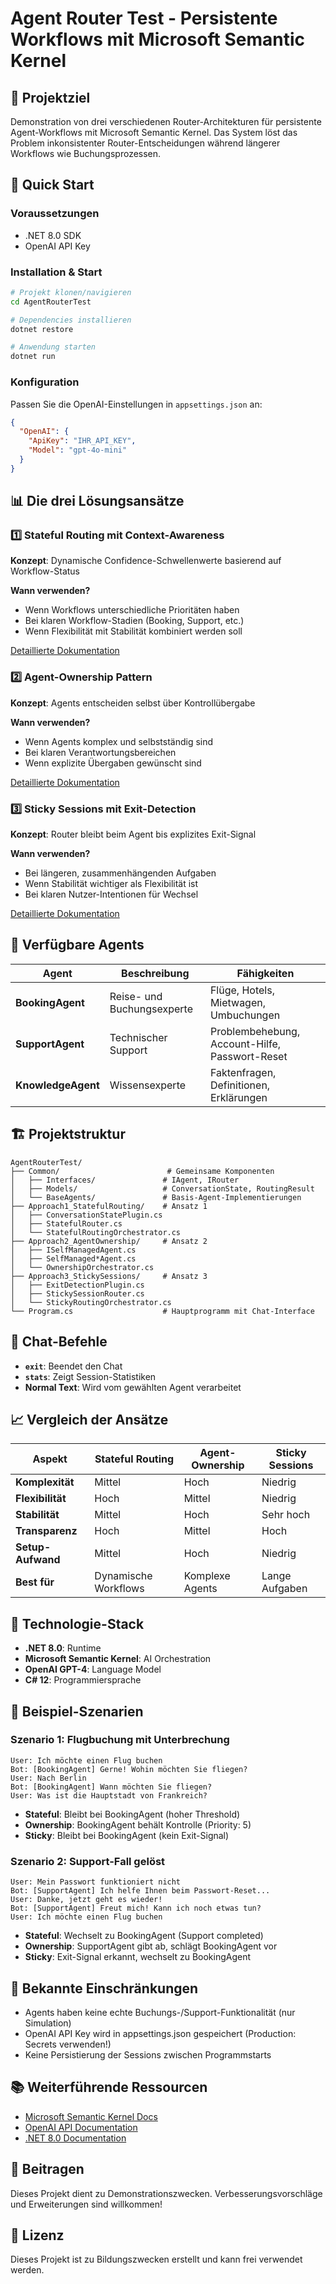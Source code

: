 # Agent Router Test - Persistente Workflows mit Microsoft Semantic Kernel

## 🎯 Projektziel
Demonstration von drei verschiedenen Router-Architekturen für persistente Agent-Workflows mit Microsoft Semantic Kernel. Das System löst das Problem inkonsistenter Router-Entscheidungen während längerer Workflows wie Buchungsprozessen.

## 🚀 Quick Start

### Voraussetzungen
- .NET 8.0 SDK
- OpenAI API Key

### Installation & Start
```bash
# Projekt klonen/navigieren
cd AgentRouterTest

# Dependencies installieren
dotnet restore

# Anwendung starten
dotnet run
```

### Konfiguration
Passen Sie die OpenAI-Einstellungen in `appsettings.json` an:
```json
{
  "OpenAI": {
    "ApiKey": "IHR_API_KEY",
    "Model": "gpt-4o-mini"
  }
}
```

## 📊 Die drei Lösungsansätze

### 1️⃣ Stateful Routing mit Context-Awareness
**Konzept**: Dynamische Confidence-Schwellenwerte basierend auf Workflow-Status

**Wann verwenden?**
- Wenn Workflows unterschiedliche Prioritäten haben
- Bei klaren Workflow-Stadien (Booking, Support, etc.)
- Wenn Flexibilität mit Stabilität kombiniert werden soll

[Detaillierte Dokumentation](./Approach1_StatefulRouting/README_Approach1.md)

### 2️⃣ Agent-Ownership Pattern
**Konzept**: Agents entscheiden selbst über Kontrollübergabe

**Wann verwenden?**
- Wenn Agents komplex und selbstständig sind
- Bei klaren Verantwortungsbereichen
- Wenn explizite Übergaben gewünscht sind

[Detaillierte Dokumentation](./Approach2_AgentOwnership/README_Approach2.md)

### 3️⃣ Sticky Sessions mit Exit-Detection
**Konzept**: Router bleibt beim Agent bis explizites Exit-Signal

**Wann verwenden?**
- Bei längeren, zusammenhängenden Aufgaben
- Wenn Stabilität wichtiger als Flexibilität ist
- Bei klaren Nutzer-Intentionen für Wechsel

[Detaillierte Dokumentation](./Approach3_StickySessions/README_Approach3.md)

## 🤖 Verfügbare Agents

| Agent | Beschreibung | Fähigkeiten |
|-------|--------------|-------------|
| **BookingAgent** | Reise- und Buchungsexperte | Flüge, Hotels, Mietwagen, Umbuchungen |
| **SupportAgent** | Technischer Support | Problembehebung, Account-Hilfe, Passwort-Reset |
| **KnowledgeAgent** | Wissensexperte | Faktenfragen, Definitionen, Erklärungen |

## 🏗️ Projektstruktur
```
AgentRouterTest/
├── Common/                        # Gemeinsame Komponenten
│   ├── Interfaces/               # IAgent, IRouter
│   ├── Models/                   # ConversationState, RoutingResult
│   └── BaseAgents/               # Basis-Agent-Implementierungen
├── Approach1_StatefulRouting/    # Ansatz 1
│   ├── ConversationStatePlugin.cs
│   ├── StatefulRouter.cs
│   └── StatefulRoutingOrchestrator.cs
├── Approach2_AgentOwnership/     # Ansatz 2
│   ├── ISelfManagedAgent.cs
│   ├── SelfManaged*Agent.cs
│   └── OwnershipOrchestrator.cs
├── Approach3_StickySessions/     # Ansatz 3
│   ├── ExitDetectionPlugin.cs
│   ├── StickySessionRouter.cs
│   └── StickyRoutingOrchestrator.cs
└── Program.cs                    # Hauptprogramm mit Chat-Interface
```

## 💬 Chat-Befehle
- **`exit`**: Beendet den Chat
- **`stats`**: Zeigt Session-Statistiken
- **Normal Text**: Wird vom gewählten Agent verarbeitet

## 📈 Vergleich der Ansätze

| Aspekt | Stateful Routing | Agent-Ownership | Sticky Sessions |
|--------|------------------|-----------------|-----------------|
| **Komplexität** | Mittel | Hoch | Niedrig |
| **Flexibilität** | Hoch | Mittel | Niedrig |
| **Stabilität** | Mittel | Hoch | Sehr hoch |
| **Transparenz** | Hoch | Mittel | Hoch |
| **Setup-Aufwand** | Mittel | Hoch | Niedrig |
| **Best für** | Dynamische Workflows | Komplexe Agents | Lange Aufgaben |

## 🔧 Technologie-Stack
- **.NET 8.0**: Runtime
- **Microsoft Semantic Kernel**: AI Orchestration
- **OpenAI GPT-4**: Language Model
- **C# 12**: Programmiersprache

## 📝 Beispiel-Szenarien

### Szenario 1: Flugbuchung mit Unterbrechung
```
User: Ich möchte einen Flug buchen
Bot: [BookingAgent] Gerne! Wohin möchten Sie fliegen?
User: Nach Berlin
Bot: [BookingAgent] Wann möchten Sie fliegen?
User: Was ist die Hauptstadt von Frankreich?
```
- **Stateful**: Bleibt bei BookingAgent (hoher Threshold)
- **Ownership**: BookingAgent behält Kontrolle (Priority: 5)
- **Sticky**: Bleibt bei BookingAgent (kein Exit-Signal)

### Szenario 2: Support-Fall gelöst
```
User: Mein Passwort funktioniert nicht
Bot: [SupportAgent] Ich helfe Ihnen beim Passwort-Reset...
User: Danke, jetzt geht es wieder!
Bot: [SupportAgent] Freut mich! Kann ich noch etwas tun?
User: Ich möchte einen Flug buchen
```
- **Stateful**: Wechselt zu BookingAgent (Support completed)
- **Ownership**: SupportAgent gibt ab, schlägt BookingAgent vor
- **Sticky**: Exit-Signal erkannt, wechselt zu BookingAgent

## 🐛 Bekannte Einschränkungen
- Agents haben keine echte Buchungs-/Support-Funktionalität (nur Simulation)
- OpenAI API Key wird in appsettings.json gespeichert (Production: Secrets verwenden!)
- Keine Persistierung der Sessions zwischen Programmstarts

## 📚 Weiterführende Ressourcen
- [Microsoft Semantic Kernel Docs](https://learn.microsoft.com/semantic-kernel/)
- [OpenAI API Documentation](https://platform.openai.com/docs/)
- [.NET 8.0 Documentation](https://docs.microsoft.com/dotnet/)

## 🤝 Beitragen
Dieses Projekt dient zu Demonstrationszwecken. Verbesserungsvorschläge und Erweiterungen sind willkommen!

## 📄 Lizenz
Dieses Projekt ist zu Bildungszwecken erstellt und kann frei verwendet werden.